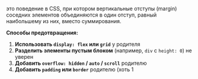 это поведение в CSS, при котором вертикальные отступы (margin) соседних элементов объединяются в один отступ, равный наибольшему из них, вместо суммирования.

**Способы предотвращения:**
1. **Использовать `display: flex` или `grid`** у родителя
2. **Разделить элементы пустым блоком** (например, `div` с `height: 0`)
не уверен
3. **Добавить `overflow: hidden` / `auto` / `scroll`** родителю
4. **Добавить `padding` или `border`** родителю (хоть 1
